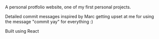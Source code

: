 A personal protfolio website, one of my first personal projects.

Detailed commit messages inspired by Marc getting upset at me for using the message "commit yay" for everything :)

Built using React
